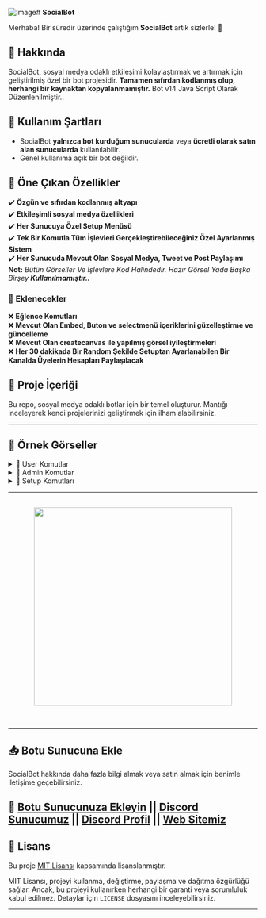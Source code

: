![image](https://github.com/user-attachments/assets/c45f82f7-9119-405e-a09e-2cd10e17678e)# **SocialBot**  

Merhaba! Bir süredir üzerinde çalıştığım **SocialBot** artık sizlerle! 🎉  

## 📌 **Hakkında**  
SocialBot, sosyal medya odaklı etkileşimi kolaylaştırmak ve artırmak için geliştirilmiş özel bir bot projesidir. **Tamamen sıfırdan kodlanmış olup, herhangi bir kaynaktan kopyalanmamıştır.**  Bot v14 Java Script Olarak Düzenlenilmiştir..

## 📜 **Kullanım Şartları**  
- SocialBot **yalnızca bot kurduğum sunucularda** veya **ücretli olarak satın alan sunucularda** kullanılabilir.  
- Genel kullanıma açık bir bot değildir.  

## 🚀 **Öne Çıkan Özellikler**  
✔️ **Özgün ve sıfırdan kodlanmış altyapı**  
✔️ **Etkileşimli sosyal medya özellikleri**  
✔️ **Her Sunucuya Özel Setup Menüsü**  
✔️ **Tek Bir Komutla Tüm İşlevleri Gerçekleştirebileceğiniz Özel Ayarlanmış Sistem**  
✔️ **Her Sunucuda Mevcut Olan Sosyal Medya, Tweet ve Post Paylaşımı**  
**Not:** *Bütün Görseller Ve İşlevlere Kod Halindedir. Hazır Görsel Yada Başka Birşey **Kullanılmamıştır..*** 

### 📌 **Eklenecekler**
❌ **Eğlence Komutları**  
❌ **Mevcut Olan Embed, Buton ve selectmenü içeriklerini güzelleştirme ve güncelleme**  
❌ **Mevcut Olan createcanvas ile yapılmış görsel iyileştirmeleri**  
❌ **Her 30 dakikada Bir Random Şekilde Setuptan Ayarlanabilen Bir Kanalda Üyelerin Hesapları Paylaşılacak** 

## 📂 **Proje İçeriği**  
Bu repo, sosyal medya odaklı botlar için bir temel oluşturur. Mantığı inceleyerek kendi projelerinizi geliştirmek için ilham alabilirsiniz.  

---

## 📸 **Örnek Görseller**  

<details>
  <summary>📌 User Komutlar</summary>
  
![image](https://github.com/user-attachments/assets/7b917569-0c0a-4b21-88fc-57efd0746f40)
![image](https://github.com/user-attachments/assets/ee9ef3f3-0adf-4dee-8ab0-7d5fd2155bef)
![image](https://github.com/user-attachments/assets/d20f7983-a214-43b3-af94-9cea4cd888da)

Tek Bir Komutla Tüm İşlevleri Gerçekleştirebiliyorsunuz..( Hem Görsel Hemde Butonlar Anlık Değişime Uğruyorlar.. )

![image](https://github.com/user-attachments/assets/016e2cc9-58c1-4811-988c-11739d187cbb)


![image](https://github.com/user-attachments/assets/8d95c174-b8a0-4f57-b2f8-fd0f59915353)
![image](https://github.com/user-attachments/assets/ce5a6d4e-839f-445a-8ac7-3a98bdc26303)
![image](https://github.com/user-attachments/assets/011826c0-8cfe-4947-8402-5cdeb75a0a13)

Üyenin Bulunduğu Sunucularda Eğer Botumuz Bulunuyorsa O Sunucuların Hepsinde Post Paylaşımı Mevcut Oluyor Ve Bununla Da Tüm Sunucularda Gözüken Postunuz ve Hesabınız Gözüküyor..


</details>

<details>
  <summary>📌 Admin Komutlar</summary>

![image](https://github.com/user-attachments/assets/abd2aa65-8eb6-40e6-8325-cbdc83912969)
![image](https://github.com/user-attachments/assets/c4933098-2ee5-45d7-8f2b-504e044981d9)
![image](https://github.com/user-attachments/assets/596ca619-8599-43b1-8d72-4891dbcf824b)
![image](https://github.com/user-attachments/assets/7d641616-4f33-41f2-9247-0d83b5b9c306)


</details>

<details>
  <summary>📌 Setup Komutları</summary>

![image](https://github.com/user-attachments/assets/ee0fc231-89b2-408b-927b-2a7891a6234e)
![image](https://github.com/user-attachments/assets/4157b1dc-909a-4cae-8345-1e08ba937673)
![image](https://github.com/user-attachments/assets/2918be69-b9a2-459e-a5c9-2ad4d196ecc1)
![image](https://github.com/user-attachments/assets/c64986f3-3611-4205-ac04-13501b7031dc)
![image](https://github.com/user-attachments/assets/225e4f31-672c-4ad9-a1a4-21142faa1ff1)


![image](https://github.com/user-attachments/assets/851679e8-8217-4f64-95cf-ad78c8b5c2e5)

 

</details>

---

<h2 align="center">
 <a href="https://discord.com/users/332973153531985930"><img  width="400px" src="https://lanyard.kyrie25.me/api/332973153531985930?showBanner=animated&waveColor=transparent&bannerFilter=brightness(0.8)%20blur(2px)"></a>
<br> </br>

---

## 📥 **Botu Sunucuna Ekle**  
SocialBot hakkında daha fazla bilgi almak veya satın almak için benimle iletişime geçebilirsiniz.  

🔗 **[Botu Sunucunuza Ekleyin](https://discord.com/oauth2/authorize?client_id=1340783408539893950)** || [Discord Sunucumuz](https://discord.gg/junior) || [Discord Profil](https://discord.com/users/332973153531985930) || [Web Sitemiz](https://juniordev.com.tr)
---

## 📜 **Lisans**  
Bu proje [MIT Lisansı](https://opensource.org/licenses/MIT) kapsamında lisanslanmıştır.  

MIT Lisansı, projeyi kullanma, değiştirme, paylaşma ve dağıtma özgürlüğü sağlar. Ancak, bu projeyi kullanırken herhangi bir garanti veya sorumluluk kabul edilmez. Detaylar için `LICENSE` dosyasını inceleyebilirsiniz.  

---

